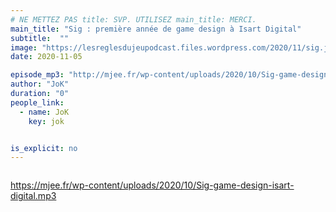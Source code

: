 ```yaml
---
# NE METTEZ PAS title: SVP. UTILISEZ main_title: MERCI.
main_title: "Sig : première année de game design à Isart Digital"
subtitle:  ""
image: "https://lesreglesdujeupodcast.files.wordpress.com/2020/11/sig.jpg"
date: 2020-11-05

episode_mp3: "http://mjee.fr/wp-content/uploads/2020/10/Sig-game-design-isart-digital.mp3"
author: "JoK"
duration: "0"
people_link: 
  - name: JoK
    key: jok


is_explicit: no
---
```


<PodcastHeader/>

<!-- ECRIRE LA DESCRIPTION DE L'EPISODE SOUS CETTE LIGNE -->

<img src="https://lesreglesdujeupodcast.files.wordpress.com/2020/11/sig.jpg?w=720" alt="">



 
<a href="https://mjee.fr/wp-content/uploads/2020/10/Sig-game-design-isart-digital.mp3" rel="nofollow">https://mjee.fr/wp-content/uploads/2020/10/Sig-game-design-isart-digital.mp3</a>
 


